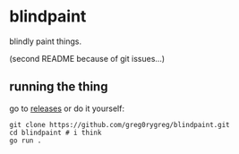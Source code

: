 # blindpaint
blindly paint things.

(second README because of git issues...)

## running the thing
go to [releases](https://github.com/greg0rygreg/blindpaint/releases/latest) or do it yourself:
```
git clone https://github.com/greg0rygreg/blindpaint.git
cd blindpaint # i think
go run .
```
